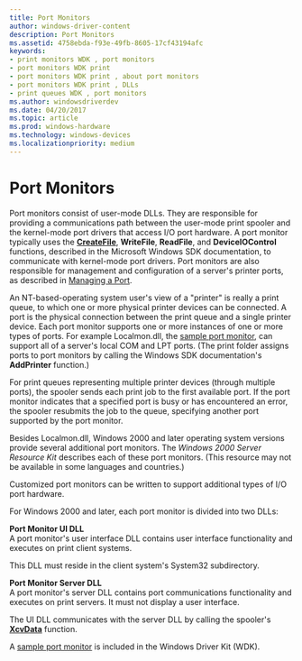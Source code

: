 ```yaml
---
title: Port Monitors
author: windows-driver-content
description: Port Monitors
ms.assetid: 4758ebda-f93e-49fb-8605-17cf43194afc
keywords:
- print monitors WDK , port monitors
- port monitors WDK print
- port monitors WDK print , about port monitors
- port monitors WDK print , DLLs
- print queues WDK , port monitors
ms.author: windowsdriverdev
ms.date: 04/20/2017
ms.topic: article
ms.prod: windows-hardware
ms.technology: windows-devices
ms.localizationpriority: medium
---
```


# Port Monitors





Port monitors consist of user-mode DLLs. They are responsible for providing a communications path between the user-mode print spooler and the kernel-mode port drivers that access I/O port hardware. A port monitor typically uses the [**CreateFile**](https://msdn.microsoft.com/library/windows/desktop/aa363858), **WriteFile**, **ReadFile**, and **DeviceIOControl** functions, described in the Microsoft Windows SDK documentation, to communicate with kernel-mode port drivers. Port monitors are also responsible for management and configuration of a server's printer ports, as described in [Managing a Port](managing-a-port.md).

An NT-based-operating system user's view of a "printer" is really a print queue, to which one or more physical printer devices can be connected. A port is the physical connection between the print queue and a single printer device. Each port monitor supports one or more instances of one or more types of ports. For example Localmon.dll, the [sample port monitor](sample-port-monitor.md), can support all of a server's local COM and LPT ports. (The print folder assigns ports to port monitors by calling the Windows SDK documentation's **AddPrinter** function.)

For print queues representing multiple printer devices (through multiple ports), the spooler sends each print job to the first available port. If the port monitor indicates that a specified port is busy or has encountered an error, the spooler resubmits the job to the queue, specifying another port supported by the port monitor.

Besides Localmon.dll, Windows 2000 and later operating system versions provide several additional port monitors. The *Windows 2000 Server Resource Kit* describes each of these port monitors. (This resource may not be available in some languages and countries.)

Customized port monitors can be written to support additional types of I/O port hardware.

For Windows 2000 and later, each port monitor is divided into two DLLs:

<a href="" id="port-monitor-ui-dll-"></a>**Port Monitor UI DLL**   
A port monitor's user interface DLL contains user interface functionality and executes on print client systems.

This DLL must reside in the client system's System32 subdirectory.

<a href="" id="port-monitor-server-dll-"></a>**Port Monitor Server DLL**   
A port monitor's server DLL contains port communications functionality and executes on print servers. It must not display a user interface.

The UI DLL communicates with the server DLL by calling the spooler's [**XcvData**](https://msdn.microsoft.com/library/windows/hardware/ff564255) function.

A [sample port monitor](sample-port-monitor.md) is included in the Windows Driver Kit (WDK).

 

 





